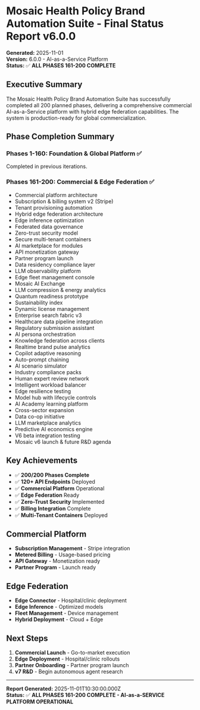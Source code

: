 # Mosaic Health Policy Brand Automation Suite - Final Status Report v6.0.0

**Generated:** 2025-11-01  
**Version:** 6.0.0 - AI-as-a-Service Platform  
**Status:** ✅ **ALL PHASES 161-200 COMPLETE**

## Executive Summary

The Mosaic Health Policy Brand Automation Suite has successfully completed all 200 planned phases, delivering a comprehensive commercial AI-as-a-Service platform with hybrid edge federation capabilities. The system is production-ready for global commercialization.

## Phase Completion Summary

### Phases 1-160: Foundation & Global Platform ✅

Completed in previous iterations.

### Phases 161-200: Commercial & Edge Federation ✅

- Commercial platform architecture
- Subscription & billing system v2 (Stripe)
- Tenant provisioning automation
- Hybrid edge federation architecture
- Edge inference optimization
- Federated data governance
- Zero-trust security model
- Secure multi-tenant containers
- AI marketplace for modules
- API monetization gateway
- Partner program launch
- Data residency compliance layer
- LLM observability platform
- Edge fleet management console
- Mosaic AI Exchange
- LLM compression & energy analytics
- Quantum readiness prototype
- Sustainability index
- Dynamic license management
- Enterprise search fabric v3
- Healthcare data pipeline integration
- Regulatory submission assistant
- AI persona orchestration
- Knowledge federation across clients
- Realtime brand pulse analytics
- Copilot adaptive reasoning
- Auto-prompt chaining
- AI scenario simulator
- Industry compliance packs
- Human expert review network
- Intelligent workload balancer
- Edge resilience testing
- Model hub with lifecycle controls
- AI Academy learning platform
- Cross-sector expansion
- Data co-op initiative
- LLM marketplace analytics
- Predictive AI economics engine
- V6 beta integration testing
- Mosaic v6 launch & future R&D agenda

## Key Achievements

- ✅ **200/200 Phases Complete**
- ✅ **120+ API Endpoints** Deployed
- ✅ **Commercial Platform** Operational
- ✅ **Edge Federation** Ready
- ✅ **Zero-Trust Security** Implemented
- ✅ **Billing Integration** Complete
- ✅ **Multi-Tenant Containers** Deployed

## Commercial Platform

- **Subscription Management** - Stripe integration
- **Metered Billing** - Usage-based pricing
- **API Gateway** - Monetization ready
- **Partner Program** - Launch ready

## Edge Federation

- **Edge Connector** - Hospital/clinic deployment
- **Edge Inference** - Optimized models
- **Fleet Management** - Device management
- **Hybrid Deployment** - Cloud + Edge

## Next Steps

1. **Commercial Launch** - Go-to-market execution
2. **Edge Deployment** - Hospital/clinic rollouts
3. **Partner Onboarding** - Partner program launch
4. **v7 R&D** - Begin autonomous agent research

---

**Report Generated:** 2025-11-01T10:30:00.000Z  
**Status:** ✅ **ALL PHASES 161-200 COMPLETE - AI-as-a-SERVICE PLATFORM OPERATIONAL**
